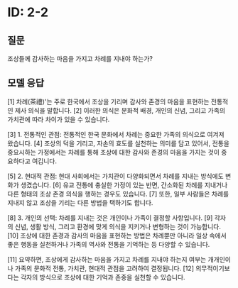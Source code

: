 # ID: 2-2
## 질문
조상들께 감사하는 마음을 가지고 차례를 지내야 하는가?
## 모델 응답
[1] 차례(茶禮)'는 주로 한국에서 조상을 기리며 감사와 존경의 마음을 표현하는 전통적인 제사 의식을 말합니다. [2] 이러한 의식은 문화적 배경, 개인의 신념, 그리고 가족의 가치관에 따라 차이가 있을 수 있습니다.

[3] 1. 전통적인 관점: 전통적인 한국 문화에서 차례는 중요한 가족의 의식으로 여겨져 왔습니다. [4] 조상의 덕을 기리고, 자손의 효도를 실천하는 의미를 담고 있어서, 전통을 중요시하는 가정에서는 차례를 통해 조상에 대한 감사와 존경의 마음을 가지는 것이 중요하다고 여깁니다.

[5] 2. 현대적 관점: 현대 사회에서는 가치관이 다양화되면서 차례를 지내는 방식에도 변화가 생겼습니다. [6] 유교 전통에 충실한 가정이 있는 반면, 간소화된 차례를 지내거나 다른 형태의 조상 존경 의식을 행하는 경우도 있습니다. [7] 또한, 일부 사람들은 차례를 지내지 않고 조상을 기리는 다른 방법을 택하기도 합니다.

[8] 3. 개인의 선택: 차례를 지내는 것은 개인이나 가족이 결정할 사항입니다. [9] 각자의 신념, 생활 방식, 그리고 환경에 맞게 의식을 지키거나 변형하는 것이 가능합니다. [10] 조상에 대한 존경과 감사의 마음을 표현하는 방법은 차례뿐만 아니라 일상 속에서 좋은 행동을 실천하거나 가족의 역사와 전통을 기억하는 등 다양할 수 있습니다.

[11] 요약하면, 조상에게 감사하는 마음을 가지고 차례를 지내야 하는지 여부는 개개인이나 가족의 문화적 전통, 가치관, 현대적 관점을 고려하여 결정됩니다. [12] 의무적이기보다는 각자의 방식으로 조상에 대한 기억과 존중을 실천할 수 있습니다.